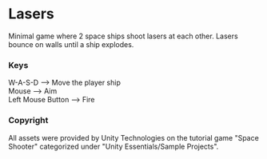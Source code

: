# Lasers

Minimal game where 2 space ships shoot lasers at each other. Lasers bounce on walls until a ship explodes.


### Keys

W-A-S-D --> Move the player ship  
Mouse   --> Aim  
Left Mouse Button --> Fire


### Copyright

All assets were provided by Unity Technologies on the tutorial game "Space Shooter" categorized under "Unity Essentials/Sample Projects".
